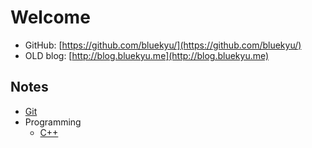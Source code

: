 # Welcome

- GitHub: [https://github.com/bluekyu/](https://github.com/bluekyu/) 
- OLD blog: [http://blog.bluekyu.me](http://blog.bluekyu.me)

## Notes

- [Git](notes/git.md)
- Programming
  - [C++](notes/programming/cpp.md)
